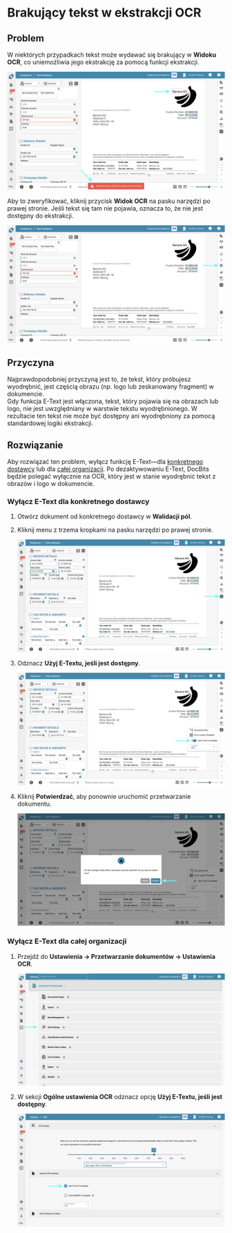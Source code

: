 # Brakujący tekst w ekstrakcji OCR

## **Problem**

W niektórych przypadkach tekst może wydawać się brakujący w **Widoku OCR**, co uniemożliwia jego ekstrakcję za pomocą funkcji ekstrakcji.

![](https://raw.githubusercontent.com/Fellow-Consulting-AG/docbits/refs/heads/main/readme/.gitbook/assets/troubleshooting_ocr_5.png)

Aby to zweryfikować, kliknij przycisk **Widok OCR** na pasku narzędzi po prawej stronie. Jeśli tekst się tam nie pojawia, oznacza to, że nie jest dostępny do ekstrakcji.

![](https://raw.githubusercontent.com/Fellow-Consulting-AG/docbits/refs/heads/main/readme/.gitbook/assets/troubleshooting_ocr_6.png)

## **Przyczyna**

Najprawdopodobniej przyczyną jest to, że tekst, który próbujesz wyodrębnić, jest częścią obrazu (np. logo lub zeskanowany fragment) w dokumencie.\
Gdy funkcja E-Text jest włączona, tekst, który pojawia się na obrazach lub logo, nie jest uwzględniany w warstwie tekstu wyodrębnionego. W rezultacie ten tekst nie może być dostępny ani wyodrębniony za pomocą standardowej logiki ekstrakcji.

## **Rozwiązanie**

Aby rozwiązać ten problem, wyłącz funkcję E-Text—dla [konkretnego dostawcy](missing-text-in-ocr-extraction.md#wylacz-e-text-dla-konkretnego-dostawcy) lub dla [całej organizacji](missing-text-in-ocr-extraction.md#wylacz-e-text-dla-calej-organizacji). Po dezaktywowaniu E-Text, DocBits będzie polegać wyłącznie na OCR, który jest w stanie wyodrębnić tekst z obrazów i logo w dokumencie.

### **Wyłącz E-Text dla konkretnego dostawcy**

1. Otwórz dokument od konkretnego dostawcy w **Walidacji pól**.
2.  Kliknij menu z trzema kropkami na pasku narzędzi po prawej stronie.

    ![](https://raw.githubusercontent.com/Fellow-Consulting-AG/docbits/refs/heads/main/readme/.gitbook/assets/troubleshooting_ocr_2.png)
3.  Odznacz **Użyj E-Textu, jeśli jest dostępny**.

    ![](https://raw.githubusercontent.com/Fellow-Consulting-AG/docbits/refs/heads/main/readme/.gitbook/assets/troubleshooting_ocr_3.png)
4.  Kliknij **Potwierdzać**, aby ponownie uruchomić przetwarzanie dokumentu.

    ![](https://raw.githubusercontent.com/Fellow-Consulting-AG/docbits/refs/heads/main/readme/.gitbook/assets/troubleshooting_ocr_4.png)

### Wyłącz E-Text dla całej organizacji

1.  Przejdź do **Ustawienia → Przetwarzanie dokumentów → Ustawienia OCR**.

    ![](https://raw.githubusercontent.com/Fellow-Consulting-AG/docbits/refs/heads/main/readme/.gitbook/assets/settings_ocr.png)
2.  W sekcji **Ogólne ustawienia OCR** odznacz opcję **Użyj E-Textu, jeśli jest dostępny**.

    ![](https://raw.githubusercontent.com/Fellow-Consulting-AG/docbits/refs/heads/main/readme/.gitbook/assets/troubleshooting_ocr_1.png)
